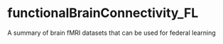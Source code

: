 # functionalBrainConnectivity_FL
A summary of brain fMRI datasets that can be used for federal learning
